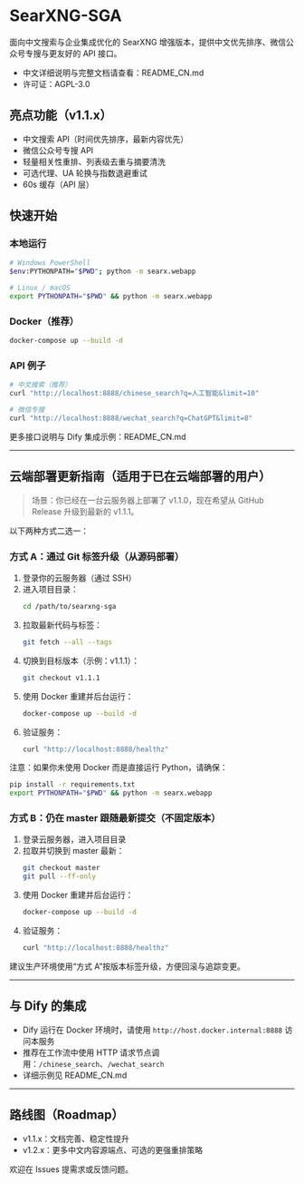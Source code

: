 # SearXNG-SGA

面向中文搜索与企业集成优化的 SearXNG 增强版本，提供中文优先排序、微信公众号专搜与更友好的 API 接口。

- 中文详细说明与完整文档请查看：README_CN.md
- 许可证：AGPL-3.0

## 亮点功能（v1.1.x）
- 中文搜索 API（时间优先排序，最新内容优先）
- 微信公众号专搜 API
- 轻量相关性重排、列表级去重与摘要清洗
- 可选代理、UA 轮换与指数退避重试
- 60s 缓存（API 层）

## 快速开始

### 本地运行
```bash
# Windows PowerShell
$env:PYTHONPATH="$PWD"; python -m searx.webapp

# Linux / macOS
export PYTHONPATH="$PWD" && python -m searx.webapp
```

### Docker（推荐）
```bash
docker-compose up --build -d
```

### API 例子
```bash
# 中文搜索（推荐）
curl "http://localhost:8888/chinese_search?q=人工智能&limit=10"

# 微信专搜
curl "http://localhost:8888/wechat_search?q=ChatGPT&limit=8"
```

更多接口说明与 Dify 集成示例：README_CN.md

---

## 云端部署更新指南（适用于已在云端部署的用户）
> 场景：你已经在一台云服务器上部署了 v1.1.0，现在希望从 GitHub Release 升级到最新的 v1.1.1。

以下两种方式二选一：

### 方式 A：通过 Git 标签升级（从源码部署）
1. 登录你的云服务器（通过 SSH）
2. 进入项目目录：
   ```bash
   cd /path/to/searxng-sga
   ```
3. 拉取最新代码与标签：
   ```bash
   git fetch --all --tags
   ```
4. 切换到目标版本（示例：v1.1.1）：
   ```bash
   git checkout v1.1.1
   ```
5. 使用 Docker 重建并后台运行：
   ```bash
   docker-compose up --build -d
   ```
6. 验证服务：
   ```bash
   curl "http://localhost:8888/healthz"
   ```

注意：如果你未使用 Docker 而是直接运行 Python，请确保：
```bash
pip install -r requirements.txt
export PYTHONPATH="$PWD" && python -m searx.webapp
```

### 方式 B：仍在 master 跟随最新提交（不固定版本）
1. 登录云服务器，进入项目目录
2. 拉取并切换到 master 最新：
   ```bash
   git checkout master
   git pull --ff-only
   ```
3. 使用 Docker 重建并后台运行：
   ```bash
   docker-compose up --build -d
   ```
4. 验证服务：
   ```bash
   curl "http://localhost:8888/healthz"
   ```

建议生产环境使用“方式 A”按版本标签升级，方便回滚与追踪变更。

---

## 与 Dify 的集成
- Dify 运行在 Docker 环境时，请使用 `http://host.docker.internal:8888` 访问本服务
- 推荐在工作流中使用 HTTP 请求节点调用：`/chinese_search`、`/wechat_search`
- 详细示例见 README_CN.md

---

## 路线图（Roadmap）
- v1.1.x：文档完善、稳定性提升
- v1.2.x：更多中文内容源端点、可选的更强重排策略

欢迎在 Issues 提需求或反馈问题。

